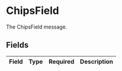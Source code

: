 # ChipsField

The ChipsField message.


## Fields

| Field       | Type        | Required    | Description |
| ----------- | ----------- | ----------- | ----------- |